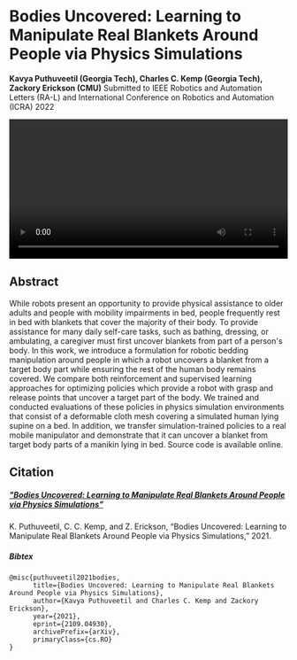 # Bodies Uncovered: Learning to Manipulate Real Blankets Around People via Physics Simulations
**Kavya Puthuveetil (Georgia Tech), Charles C. Kemp (Georgia Tech), Zackory Erickson (CMU)**
Submitted to IEEE Robotics and Automation Letters (RA-L) and International Conference on Robotics and Automation (ICRA) 2022

<video src="assets/RA-L Submission.mp4" controls="controls" width="100%">
</video>

## Abstract
While robots present an opportunity to provide physical assistance to older adults and people with mobility impairments in bed, people frequently rest in bed with blankets that cover the majority of their body. To provide assistance for many daily self-care tasks, such as bathing, dressing, or ambulating, a caregiver must first uncover blankets from part of a person's body. In this work, we introduce a formulation for robotic bedding manipulation around people in which a robot uncovers a blanket from a target body part while ensuring the rest of the human body remains covered. We compare both reinforcement and supervised learning approaches for optimizing policies which provide a robot with grasp and release points that uncover a target part of the body. We trained and conducted evaluations of these policies in physics simulation environments that consist of a deformable cloth mesh covering a simulated human lying supine on a bed. In addition, we transfer simulation-trained policies to a real mobile manipulator and demonstrate that it can uncover a blanket from target body parts of a manikin lying in bed. Source code is available online.


## Citation
##### ["Bodies Uncovered: Learning to Manipulate Real Blankets Around People via Physics Simulations"](https://arxiv.org/abs/2109.04930)

K. Puthuveetil, C. C. Kemp, and Z. Erickson, “Bodies Uncovered: Learning to Manipulate Real Blankets Around People via Physics Simulations,” 2021.

##### Bibtex
```
@misc{puthuveetil2021bodies,
      title={Bodies Uncovered: Learning to Manipulate Real Blankets Around People via Physics Simulations}, 
      author={Kavya Puthuveetil and Charles C. Kemp and Zackory Erickson},
      year={2021},
      eprint={2109.04930},
      archivePrefix={arXiv},
      primaryClass={cs.RO}
}
```
